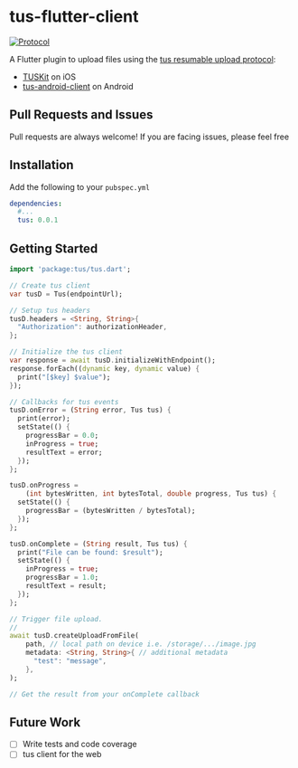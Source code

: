 # tus-flutter-client
[![Protocol](http://img.shields.io/badge/tus_protocol-v1.0.0-blue.svg?style=flat)](http://tus.io/protocols/resumable-upload.html)

A Flutter plugin to upload files using the [tus resumable upload protocol](https://tus.io):
* [TUSKit](https://github.com/tus/TUSKit) on iOS
* [tus-android-client](https://github.com/tus/tus-android-client) on Android

## Pull Requests and Issues
Pull requests are always welcome! If you are facing issues, please feel free 

## Installation
Add the following to your `pubspec.yml`
```yaml
dependencies:
  #...
  tus: 0.0.1
```

## Getting Started
```dart
import 'package:tus/tus.dart';

// Create tus client
var tusD = Tus(endpointUrl);

// Setup tus headers
tusD.headers = <String, String>{
  "Authorization": authorizationHeader,
};

// Initialize the tus client
var response = await tusD.initializeWithEndpoint();
response.forEach((dynamic key, dynamic value) {
  print("[$key] $value");
});

// Callbacks for tus events
tusD.onError = (String error, Tus tus) {
  print(error);
  setState(() {
    progressBar = 0.0;
    inProgress = true;
    resultText = error;
  });
};

tusD.onProgress =
    (int bytesWritten, int bytesTotal, double progress, Tus tus) {
  setState(() {
    progressBar = (bytesWritten / bytesTotal);
  });
};

tusD.onComplete = (String result, Tus tus) {
  print("File can be found: $result");
  setState(() {
    inProgress = true;
    progressBar = 1.0;
    resultText = result;
  });
};

// Trigger file upload.
//
await tusD.createUploadFromFile(
    path, // local path on device i.e. /storage/.../image.jpg
    metadata: <String, String>{ // additional metadata 
      "test": "message",
    },
);

// Get the result from your onComplete callback
```

## Future Work
* [ ] Write tests and code coverage
* [ ] tus client for the web